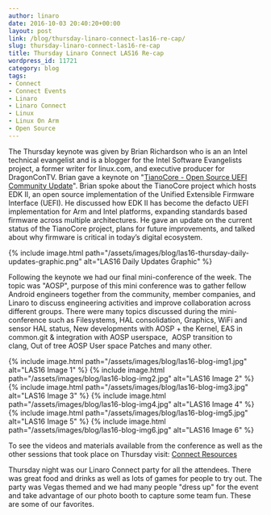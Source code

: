 ```yaml
---
author: linaro
date: 2016-10-03 20:40:20+00:00
layout: post
link: /blog/thursday-linaro-connect-las16-re-cap/
slug: thursday-linaro-connect-las16-re-cap
title: Thursday Linaro Connect LAS16 Re-cap
wordpress_id: 11721
category: blog
tags:
- Connect
- Connect Events
- Linaro
- Linaro Connect
- Linux
- Linux On Arm
- Open Source
---
```


The Thursday keynote was given by Brian Richardson who is an an Intel technical evangelist and is a blogger for the Intel Software Evangelists project, a former writer for linux.com, and executive producer for DragonConTV. Brian gave a keynote on "[TianoCore - Open Source UEFI Community Update](https://www.youtube.com/watch?v=kQ5X8vqdSu0)". Brian spoke about the TianoCore project which hosts EDK II, an open source implementation of the Unified Extensible Firmware Interface (UEFI). He discussed how EDK II has become the defacto UEFI implementation for Arm and Intel platforms, expanding standards based firmware across multiple architectures. He gave an update on the current status of the TianoCore project, plans for future improvements, and talked about why firmware is critical in today’s digital ecosystem.

{% include image.html path="/assets/images/blog/las16-thursday-daily-updates-graphic.png" alt="LAS16 Daily Updates Graphic" %}

Following the keynote we had our final mini-conference of the week. The topic was "AOSP", purpose of this mini conference was to gather fellow Android engineers together from the community, member companies, and Linaro to discuss engineering activities and improve collaboration across different groups. There were many topics discussed during the mini-conference such as Filesystems, HAL consolidation, Graphics, WiFi and sensor HAL status, New developments with AOSP + the Kernel, EAS in common.git & integration with AOSP userspace,  AOSP transition to clang, Out of tree AOSP User space Patches and many other.

{% include image.html path="/assets/images/blog/las16-blog-img1.jpg" alt="LAS16 Image 1" %}
{% include image.html path="/assets/images/blog/las16-blog-img2.jpg" alt="LAS16 Image 2" %}
{% include image.html path="/assets/images/blog/las16-blog-img3.jpg" alt="LAS16 Image 3" %}
{% include image.html path="/assets/images/blog/las16-blog-img4.jpg" alt="LAS16 Image 4" %}
{% include image.html path="/assets/images/blog/las16-blog-img5.jpg" alt="LAS16 Image 5" %}
{% include image.html path="/assets/images/blog/las16-blog-img6.jpg" alt="LAS16 Image 6" %}

To see the videos and materials available from the conference as well as the other sessions that took place on Thursday visit: [Connect Resources](https://connect.linaro.org/resources/las16/)

Thursday night was our Linaro Connect party for all the attendees. There was great food and drinks as well as lots of games for people to try out. The party was Vegas themed and we had many people "dress up" for the event and take advantage of our photo booth to capture some team fun. These are some of our favorites.